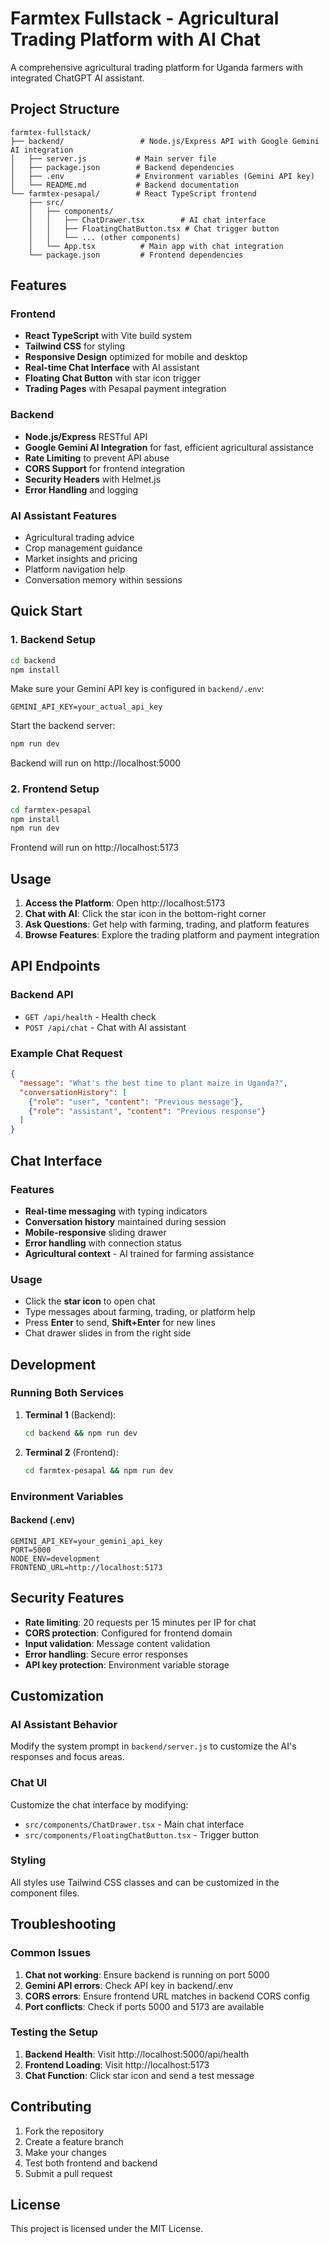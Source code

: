 # Farmtex Fullstack - Agricultural Trading Platform with AI Chat

A comprehensive agricultural trading platform for Uganda farmers with integrated ChatGPT AI assistant.

## Project Structure

```
farmtex-fullstack/
├── backend/                 # Node.js/Express API with Google Gemini AI integration
│   ├── server.js           # Main server file
│   ├── package.json        # Backend dependencies
│   ├── .env                # Environment variables (Gemini API key)
│   └── README.md           # Backend documentation
└── farmtex-pesapal/        # React TypeScript frontend
    ├── src/
    │   ├── components/
    │   │   ├── ChatDrawer.tsx        # AI chat interface
    │   │   ├── FloatingChatButton.tsx # Chat trigger button
    │   │   └── ... (other components)
    │   └── App.tsx          # Main app with chat integration
    └── package.json         # Frontend dependencies
```

## Features

### Frontend
- **React TypeScript** with Vite build system
- **Tailwind CSS** for styling
- **Responsive Design** optimized for mobile and desktop
- **Real-time Chat Interface** with AI assistant
- **Floating Chat Button** with star icon trigger
- **Trading Pages** with Pesapal payment integration

### Backend
- **Node.js/Express** RESTful API
- **Google Gemini AI Integration** for fast, efficient agricultural assistance
- **Rate Limiting** to prevent API abuse
- **CORS Support** for frontend integration
- **Security Headers** with Helmet.js
- **Error Handling** and logging

### AI Assistant Features
- Agricultural trading advice
- Crop management guidance
- Market insights and pricing
- Platform navigation help
- Conversation memory within sessions

## Quick Start

### 1. Backend Setup

```bash
cd backend
npm install
```

Make sure your Gemini API key is configured in `backend/.env`:
```
GEMINI_API_KEY=your_actual_api_key
```

Start the backend server:
```bash
npm run dev
```
Backend will run on http://localhost:5000

### 2. Frontend Setup

```bash
cd farmtex-pesapal
npm install
npm run dev
```
Frontend will run on http://localhost:5173

## Usage

1. **Access the Platform**: Open http://localhost:5173
2. **Chat with AI**: Click the star icon in the bottom-right corner
3. **Ask Questions**: Get help with farming, trading, and platform features
4. **Browse Features**: Explore the trading platform and payment integration

## API Endpoints

### Backend API
- `GET /api/health` - Health check
- `POST /api/chat` - Chat with AI assistant

### Example Chat Request
```json
{
  "message": "What's the best time to plant maize in Uganda?",
  "conversationHistory": [
    {"role": "user", "content": "Previous message"},
    {"role": "assistant", "content": "Previous response"}
  ]
}
```

## Chat Interface

### Features
- **Real-time messaging** with typing indicators
- **Conversation history** maintained during session
- **Mobile-responsive** sliding drawer
- **Error handling** with connection status
- **Agricultural context** - AI trained for farming assistance

### Usage
- Click the **star icon** to open chat
- Type messages about farming, trading, or platform help
- Press **Enter** to send, **Shift+Enter** for new lines
- Chat drawer slides in from the right side

## Development

### Running Both Services
1. **Terminal 1** (Backend):
   ```bash
   cd backend && npm run dev
   ```

2. **Terminal 2** (Frontend):
   ```bash
   cd farmtex-pesapal && npm run dev
   ```

### Environment Variables

#### Backend (.env)
```
GEMINI_API_KEY=your_gemini_api_key
PORT=5000
NODE_ENV=development
FRONTEND_URL=http://localhost:5173
```

## Security Features

- **Rate limiting**: 20 requests per 15 minutes per IP for chat
- **CORS protection**: Configured for frontend domain
- **Input validation**: Message content validation
- **Error handling**: Secure error responses
- **API key protection**: Environment variable storage

## Customization

### AI Assistant Behavior
Modify the system prompt in `backend/server.js` to customize the AI's responses and focus areas.

### Chat UI
Customize the chat interface by modifying:
- `src/components/ChatDrawer.tsx` - Main chat interface
- `src/components/FloatingChatButton.tsx` - Trigger button

### Styling
All styles use Tailwind CSS classes and can be customized in the component files.

## Troubleshooting

### Common Issues

1. **Chat not working**: Ensure backend is running on port 5000
2. **Gemini API errors**: Check API key in backend/.env
3. **CORS errors**: Ensure frontend URL matches in backend CORS config
4. **Port conflicts**: Check if ports 5000 and 5173 are available

### Testing the Setup

1. **Backend Health**: Visit http://localhost:5000/api/health
2. **Frontend Loading**: Visit http://localhost:5173
3. **Chat Function**: Click star icon and send a test message

## Contributing

1. Fork the repository
2. Create a feature branch
3. Make your changes
4. Test both frontend and backend
5. Submit a pull request

## License

This project is licensed under the MIT License.
